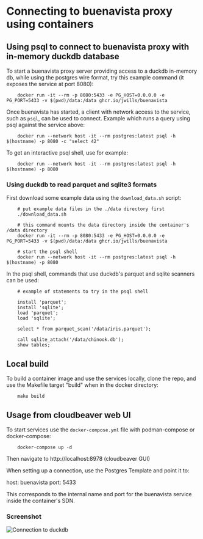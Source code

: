 # Connecting to buenavista proxy using containers

## Using psql to connect to buenavista proxy with in-memory duckdb database

To start a buenavista proxy server providing access to a duckdb in-memory db, while using the postgres wire format, try this example command (it exposes the service at port 8080):

		docker run -it --rm -p 8080:5433 -e PG_HOST=0.0.0.0 -e PG_PORT=5433 -v $(pwd)/data:/data ghcr.io/jwills/buenavista

Once buenavista has started, a client with network access to the service, such as `psql`, can be used to connect. Example which runs a query using psql against the service above: 

		docker run --network host -it --rm postgres:latest psql -h $(hostname) -p 8080 -c "select 42"
		
To get an interactive psql shell, use for example:

		docker run --network host -it --rm postgres:latest psql -h $(hostname) -p 8080

### Using duckdb to read parquet and sqlite3 formats

First download some example data using the `download_data.sh` script:

		# put example data files in the ./data directory first
		./download_data.sh

		# this command mounts the data directory inside the container's /data directory
		docker run -it --rm -p 8080:5433 -e PG_HOST=0.0.0.0 -e PG_PORT=5433 -v $(pwd)/data:/data ghcr.io/jwills/buenavista

		# start the psql shell
		docker run --network host -it --rm postgres:latest psql -h $(hostname) -p 8080

In the psql shell, commands that use duckdb's parquet and sqlite scanners can be used:
		
		# example of statements to try in the psql shell
		
		install 'parquet';
		install 'sqlite';
		load 'parquet';
		load 'sqlite';
		
		select * from parquet_scan('/data/iris.parquet');
		
		call sqlite_attach('/data/chinook.db');
		show tables;	

## Local build 

To build a container image and use the services locally, clone the repo, and use the Makefile target "build" when in the docker directory:

		make build

## Usage from cloudbeaver web UI

To start services use the `docker-compose.yml` file with podman-compose or docker-compose:

		docker-compose up -d

Then navigate to http://localhost:8978 (cloudbeaver GUI)

When setting up a connection, use the Postgres Template and point it to:

host: buenavista
port: 5433

This corresponds to the internal name and port for the buenavista service inside the container's SDN.

### Screenshot

![Connection to duckdb](connection.png)
